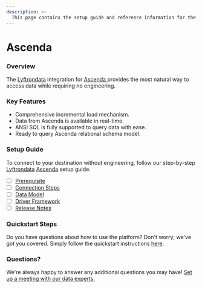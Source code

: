 ```yaml
---
description: >-
  This page contains the setup guide and reference information for the Ascenda source connector.
---
```


# Ascenda

### Overview

The [Lyftrondata](https://www.lyftrondata.com/) integration for [Ascenda](https://www.lyftrondata.com/integration/ascenda/)[ ](https://www.lyftrondata.com/integration/ascenda/)provides the most natural way to access data while requiring no engineering.

### Key Features

* Comprehensive incremental load mechanism.
* Data from Ascenda is available in real-time.&#x20;
* ANSI SQL is fully supported to query data with ease.
* Ready to query Ascenda relational schema model.

### Setup Guide

To connect to your destination without engineering, follow our step-by-step [Lyftrondata](https://www.lyftrondata.com/)  [Ascenda](https://www.lyftrondata.com/integration/ascenda/) setup guide.

* [ ] [Prerequisite](../../marketing-analytics/ascenda/prerequisite.md)
* [ ] [Connection Steps](../../marketing-analytics/ascenda/connection-steps.md)
* [ ] [Data Model](../../marketing-analytics/ascenda/data-model/)
* [ ] [Driver Framework](../../marketing-analytics/ascenda/driver-framework/)
* [ ] [Release Notes](../../marketing-analytics/ascenda/release-notes.md)

### Quickstart Steps

Do you have questions about how to use the platform? Don't worry; we've got you covered. Simply follow the quickstart instructions [here](../../../quickstart-steps.md).

### Questions? <a href="#questions" id="questions"></a>

We're always happy to answer any additional questions you may have! [Set up a meeting with our data experts.](https://www.lyftrondata.com/book-a-meeting/)

